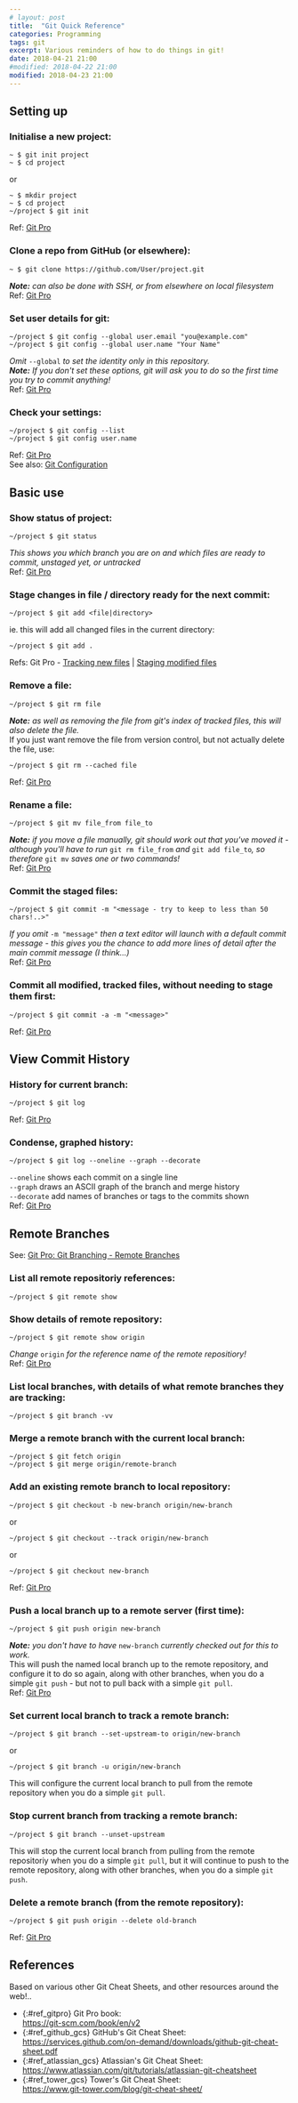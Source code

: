 ```yaml
---
# layout: post
title:  "Git Quick Reference"
categories: Programming
tags: git
excerpt: Various reminders of how to do things in git!
date: 2018-04-21 21:00
#modified: 2018-04-22 21:00
modified: 2018-04-23 21:00
---
```


## Setting up

### Initialise a new project:
```shell
~ $ git init project
~ $ cd project
```
or
```shell
~ $ mkdir project
~ $ cd project
~/project $ git init
```
Ref: [Git Pro](https://git-scm.com/book/en/v2/Git-Basics-Getting-a-Git-Repository#_initializing_a_repository_in_an_existing_directory)


### Clone a repo from GitHub (or elsewhere):
```shell
~ $ git clone https://github.com/User/project.git
```
*__Note:__ can also be done with SSH, or from elsewhere on local filesystem*
<br>Ref: [Git Pro](https://git-scm.com/book/en/v2/Git-Basics-Getting-a-Git-Repository#_git_cloning)


### Set user details for git:
```shell
~/project $ git config --global user.email "you@example.com"
~/project $ git config --global user.name "Your Name"
```
*Omit* `--global` *to set the identity only in this repository.*
<br>*__Note:__ If you don't set these options, git will ask you to do so the first time you try to commit anything!*
<br>Ref: [Git Pro](https://git-scm.com/book/en/v2/Getting-Started-First-Time-Git-Setup#_your_identity)


### Check your settings:
```shell
~/project $ git config --list
~/project $ git config user.name
```
Ref: [Git Pro](https://git-scm.com/book/en/v2/Getting-Started-First-Time-Git-Setup#_checking_your_settings)
<br>See also: [Git Configuration](https://git-scm.com/book/en/v2/Customizing-Git-Git-Configuration)



## Basic use

### Show status of project:
```shell
~/project $ git status
```
*This shows you which branch you are on and which files are ready to commit, unstaged yet, or untracked*
<br>Ref: [Git Pro](https://git-scm.com/book/en/v2/Git-Basics-Recording-Changes-to-the-Repository#_checking_status)


### Stage changes in file / directory ready for the next commit:
```shell
~/project $ git add <file|directory>
```
ie. this will add all changed files in the current directory:
```shell
~/project $ git add .
```
Refs: Git Pro - [Tracking new files](https://git-scm.com/book/en/v2/Git-Basics-Recording-Changes-to-the-Repository#_tracking_files) | [Staging modified files](https://git-scm.com/book/en/v2/Git-Basics-Recording-Changes-to-the-Repository#_staging_modified_files)


### Remove a file:
```shell
~/project $ git rm file
```
*__Note:__ as well as removing the file from git's index of tracked files, this will also delete the file.*
<br>If you just want remove the file from version control, but not actually delete the file, use:
```shell
~/project $ git rm --cached file
```
Ref: [Git Pro](https://git-scm.com/book/en/v2/Git-Basics-Recording-Changes-to-the-Repository#_removing_files)


### Rename a file:
```shell
~/project $ git mv file_from file_to
```
*__Note:__ if you move a file manually, git should work out that you've moved it - although you'll have to run* `git rm file_from` *and* `git add file_to`*, so therefore* `git mv` *saves one or two commands!*
<br>Ref: [Git Pro](https://git-scm.com/book/en/v2/Git-Basics-Recording-Changes-to-the-Repository#_git_mv)


### Commit the staged files:
```shell
~/project $ git commit -m "<message - try to keep to less than 50 chars!..>"
```
*If you omit* `-m "message"` *then a text editor will launch with a default commit message - this gives you the chance to add more lines of detail after the main commit message (I think...)*
<br>Ref: [Git Pro](https://git-scm.com/book/en/v2/Git-Basics-Recording-Changes-to-the-Repository#_committing_changes)


### Commit all modified, tracked files, without needing to stage them first:
```shell
~/project $ git commit -a -m "<message>"
```
Ref: [Git Pro](https://git-scm.com/book/en/v2/Git-Basics-Recording-Changes-to-the-Repository#_skipping_the_staging_area)



## View Commit History

### History for current branch:
```shell
~/project $ git log
```
Ref: [Git Pro](https://git-scm.com/book/en/v2/Git-Basics-Viewing-the-Commit-History)


### Condense, graphed history:
```shell
~/project $ git log --oneline --graph --decorate
```
`--oneline` shows each commit on a single line
<br>`--graph` draws an ASCII graph of the branch and merge history
<br>`--decorate` add names of branches or tags to the commits shown
<br>Ref: [Git Pro](https://git-scm.com/book/en/v2/Git-Basics-Viewing-the-Commit-History#log_options)



## Remote Branches

See: [Git Pro: Git Branching - Remote Branches](https://git-scm.com/book/en/v2/Git-Branching-Remote-Branches)

### List all remote repositoriy references:
```shell
~/project $ git remote show
```


### Show details of remote repository:
```shell
~/project $ git remote show origin
```
*Change* `origin` *for the reference name of the remote repositiory!*
<br>Ref: [Git Pro](https://git-scm.com/book/en/v2/Git-Branching-Remote-Branches#_remote_branches)


### List local branches, with details of what remote branches they are tracking:
```shell
~/project $ git branch -vv
```


### Merge a remote branch with the current local branch:
```shell
~/project $ git fetch origin
~/project $ git merge origin/remote-branch
```


### Add an existing remote branch to local repository:
```shell
~/project $ git checkout -b new-branch origin/new-branch
```
or
```shell
~/project $ git checkout --track origin/new-branch
```
or
```shell
~/project $ git checkout new-branch
```
Ref: [Git Pro](https://git-scm.com/book/en/v2/Git-Branching-Remote-Branches#_tracking_branches)


### Push a local branch up to a remote server (first time):
```shell
~/project $ git push origin new-branch
```
*__Note:__ you don't have to have* `new-branch` *currently checked out for this to work.*
<br>This will push the named local branch up to the remote repository, and configure it to do so again, along with other branches, when you do a simple `git push` - but not to pull back with a simple `git pull`.
<br>Ref: [Git Pro](https://git-scm.com/book/en/v2/Git-Branching-Remote-Branches#_pushing_branches)


### Set current local branch to track a remote branch:
```shell
~/project $ git branch --set-upstream-to origin/new-branch
```
or
```shell
~/project $ git branch -u origin/new-branch
```
This will configure the current local branch to pull from the remote repository when you do a simple `git pull`.


### Stop current branch from tracking a remote branch:
```shell
~/project $ git branch --unset-upstream
```
This will stop the current local branch from pulling from the remote repositoriy when you do a simple `git pull`, but it will continue to push to the remote repository, along with other branches, when you do a simple `git push`.


### Delete a remote branch (from the remote repository):
```shell
~/project $ git push origin --delete old-branch
```
Ref: [Git Pro](https://git-scm.com/book/en/v2/Git-Branching-Remote-Branches#_delete_branches)



## References

Based on various other Git Cheat Sheets, and other resources around the web!..
- {:#ref_gitpro} Git Pro book:  
  <https://git-scm.com/book/en/v2>
- {:#ref_github_gcs} GitHub's Git Cheat Sheet:  
  <https://services.github.com/on-demand/downloads/github-git-cheat-sheet.pdf>
- {:#ref_atlassian_gcs} Atlassian's Git Cheat Sheet:  
  <https://www.atlassian.com/git/tutorials/atlassian-git-cheatsheet>
- {:#ref_tower_gcs} Tower's Git Cheat Sheet:  
  <https://www.git-tower.com/blog/git-cheat-sheet/>
